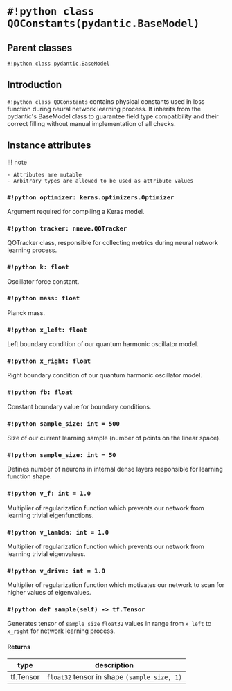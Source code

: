 # `#!python class QOConstants(pydantic.BaseModel)`

## Parent classes

[`#!python class pydantic.BaseModel`](https://pydantic-docs.helpmanual.io/usage/models/#basic-model-usage)

## Introduction

`#!python class QOConstants` contains physical constants used in loss function
during neural network learning process. It inherits from the pydantic's
BaseModel class to guarantee field type compatibility and their correct filling
without manual implementation of all checks.

## Instance attributes

!!! note

    - Attributes are mutable
    - Arbitrary types are allowed to be used as attribute values

### `#!python optimizer: keras.optimizers.Optimizer`

Argument required for compiling a Keras model.

### `#!python tracker: nneve.QOTracker`

QOTracker class, responsible for collecting metrics during neural network
learning process.

### `#!python k: float`

Oscillator force constant.

### `#!python mass: float`

Planck mass.

### `#!python x_left: float`

Left boundary condition of our quantum harmonic oscillator model.

### `#!python x_right: float`

Right boundary condition of our quantum harmonic oscillator model.

### `#!python fb: float`

Constant boundary value for boundary conditions.

### `#!python sample_size: int = 500`

Size of our current learning sample (number of points on the linear space).

### `#!python sample_size: int = 50`

Defines number of neurons in internal dense layers responsible for learning
function shape.

### `#!python v_f: int = 1.0`

Multiplier of regularization function which prevents our network from learning
trivial eigenfunctions.

### `#!python v_lambda: int = 1.0`

Multiplier of regularization function which prevents our network from learning
trivial eigenvalues.

### `#!python v_drive: int = 1.0`

Multiplier of regularization function which motivates our network to scan for
higher values of eigenvalues.

### `#!python def sample(self) -> tf.Tensor`

Generates tensor of `sample_size` `float32` values in range from `x_left` to
`x_right` for network learning process.

#### Returns

| type      | description                                  |
| --------- | -------------------------------------------- |
| tf.Tensor | `float32` tensor in shape `(sample_size, 1)` |
